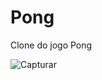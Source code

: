 # Pong

Clone do jogo Pong

![Capturar](https://user-images.githubusercontent.com/62031286/121518975-7dbac880-c9c7-11eb-8b8c-fc7b71eb1808.PNG)
